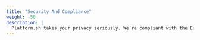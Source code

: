 ```yaml
---
title: "Security And Compliance"
weight: -50
description: |
  Platform.sh takes your privacy seriously. We’re compliant with the European GDPR (DPA available), German BDSG (DPA available), and Canadian PIPEDA. 
---
```


